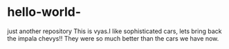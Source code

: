 # hello-world-
just another repository 
This is vyas.I like sophisticated cars, lets bring back the impala chevys!!
They were so much better than the cars we have now.
